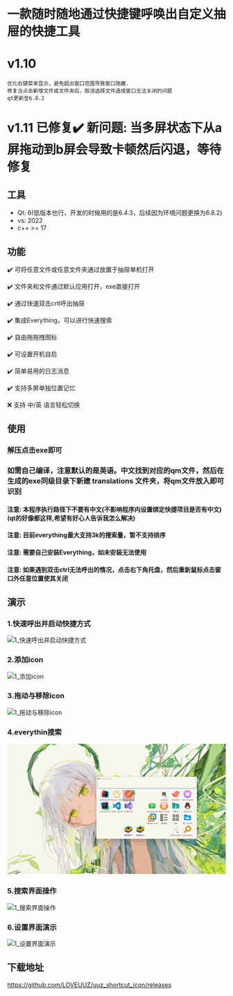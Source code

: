 ﻿# 一款随时随地通过快捷键呼唤出自定义抽屉的快捷工具

# v1.10
	优化右键菜单显示，避免超出窗口范围导致窗口隐藏.
	修复当点击新增文件或文件夹后，取消选择文件造成窗口无法关闭的问题
	qt更新至6.8.2

# v1.11	已修复✔️ 新问题: 当多屏状态下从a屏拖动到b屏会导致卡顿然后闪退，等待修复

## 工具
* Qt: 6(低版本也行，开发的时候用的是6.4.3，后续因为环境问题更换为6.8.2)
* vs: 2022
* c++ >= 17

## 功能
✔️ 可将任意文件或任意文件夹通过放置于抽屉单机打开

✔️ 文件夹和文件通过默认应用打开，exe直接打开

✔️ 通过快速双击crtl呼出抽屉

✔️ 集成Everything，可以进行快速搜索

✔️ 自由拖拖拽图标

✔️ 可设置开机自启

✔️ 简单易用的日志消息

✔️ 支持多屏单独位置记忆

❌ 支持 中/英 语言轻松切换


## 使用
### 解压点击exe即可
### 如需自己编译，注意默认的是英语。中文找到对应的qm文件，然后在生成的exe同级目录下新建 translations 文件夹，将qm文件放入即可识别

#### 注意:  本程序执行路径下不要有中文(不影响程序内设置绑定快捷项目是否有中文)(qt的好像都这样,希望有好心人告诉我怎么解决)
#### 注意:  目前everything最大支持3k的搜索量，暂不支持排序
#### 注意:  需要自己安装Everything，如未安装无法使用
#### 注意:  如果遇到双击ctrl无法呼出的情况，点击右下角托盘，然后重新鼠标点击窗口外任意位置使其关闭

## 演示
### 1.快速呼出并启动快捷方式
![1_快速呼出并启动快捷方式](https://raw.githubusercontent.com/LOVEUUZ/res/refs/heads/main/uuz_shortcut_icon/1_%E5%BF%AB%E9%80%9F%E5%91%BC%E5%87%BA%E5%B9%B6%E5%90%AF%E5%8A%A8%E5%BF%AB%E6%8D%B7%E6%96%B9%E5%BC%8F.gif)

### 2.添加icon
![1_添加icon](https://github.com/LOVEUUZ/res/blob/main/uuz_shortcut_icon/1_%E6%90%9C%E7%B4%A2%E7%95%8C%E9%9D%A2%E6%93%8D%E4%BD%9C.gif?raw=true)
 
### 3.拖动与移除icon
![1_拖动与移除icon](https://raw.githubusercontent.com/LOVEUUZ/res/refs/heads/main/uuz_shortcut_icon/1_%E6%8B%96%E5%8A%A8%E4%B8%8E%E7%A7%BB%E9%99%A4icon.gif)
 
### 4.everythin搜索
![1_everythin搜索](https://raw.githubusercontent.com/LOVEUUZ/res/refs/heads/main/uuz_shortcut_icon/1_everythin%E6%90%9C%E7%B4%A2.gif)

### 5.搜索界面操作
![1_搜索界面操作](https://github.com/LOVEUUZ/res/blob/main/uuz_shortcut_icon/1_%E6%90%9C%E7%B4%A2%E7%95%8C%E9%9D%A2%E6%93%8D%E4%BD%9C.gif?raw=true)

### 6.设置界面演示
![1_设置界面演示](https://github.com/LOVEUUZ/res/blob/main/uuz_shortcut_icon/1_%E8%AE%BE%E7%BD%AE%E7%95%8C%E9%9D%A2%E6%BC%94%E7%A4%BA.gif?raw=true)


## 下载地址
https://github.com/LOVEUUZ/uuz_shortcut_icon/releases